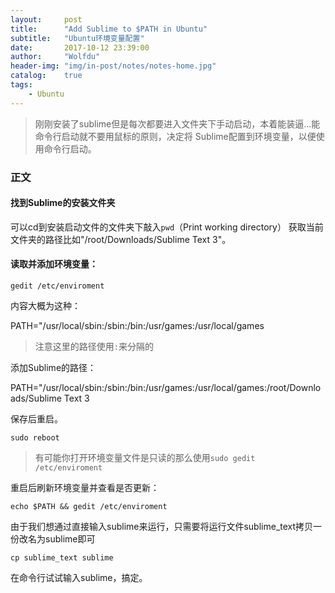 ```yaml
---
layout:     post
title:      "Add Sublime to $PATH in Ubuntu"
subtitle:   "Ubuntu环境变量配置"
date:       2017-10-12 23:39:00
author:     "Wolfdu"
header-img: "img/in-post/notes/notes-home.jpg"
catalog:    true
tags:
    - Ubuntu
---
```


> 刚刚安装了sublime但是每次都要进入文件夹下手动启动，本着能装逼...能命令行启动就不要用鼠标的原则，决定将
Sublime配置到环境变量，以便使用命令行启动。

### 正文

#### 找到Sublime的安装文件夹

可以cd到安装启动文件的文件夹下敲入`pwd`（Print working directory）
获取当前文件夹的路径比如"/root/Downloads/Sublime Text 3"。

#### 读取并添加环境变量：

    gedit /etc/enviroment

内容大概为这种：

PATH="/usr/local/sbin:/sbin:/bin:/usr/games:/usr/local/games

> 注意这里的路径使用`:`来分隔的

添加Sublime的路径：

PATH="/usr/local/sbin:/sbin:/bin:/usr/games:/usr/local/games:/root/Downloads/Sublime Text 3

保存后重启。

    sudo reboot

> 有可能你打开环境变量文件是只读的那么使用`sudo gedit /etc/enviroment`

重启后刷新环境变量并查看是否更新：

    echo $PATH && gedit /etc/enviroment

由于我们想通过直接输入sublime来运行，只需要将运行文件sublime_text拷贝一份改名为sublime即可

    cp sublime_text sublime

在命令行试试输入sublime，搞定。